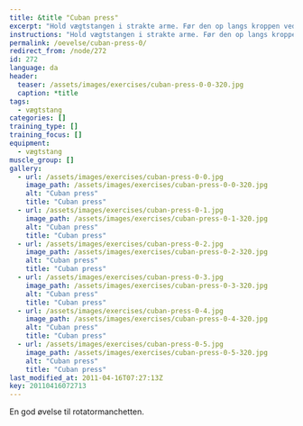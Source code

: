 ```yaml
---
title: &title "Cuban press"
excerpt: "Hold vægtstangen i strakte arme. Før den op langs kroppen ved at føre albuerne udad indtil albuen er lige så højt oppe som skuldrene. Roter i overarmen så vægtenstangen kommer op til panden. Løft armene op over hovedet."
instructions: "Hold vægtstangen i strakte arme. Før den op langs kroppen ved at føre albuerne udad indtil albuen er lige så højt oppe som skuldrene. Roter i overarmen så vægtenstangen kommer op til panden. Løft armene op over hovedet."
permalink: /oevelse/cuban-press-0/
redirect_from: /node/272
id: 272
language: da
header:
  teaser: /assets/images/exercises/cuban-press-0-0-320.jpg
  caption: *title
tags:
  - vægtstang
categories: []
training_type: [] 
training_focus: []
equipment:
  - vægtstang
muscle_group: []
gallery:
  - url: /assets/images/exercises/cuban-press-0-0.jpg
    image_path: /assets/images/exercises/cuban-press-0-0-320.jpg
    alt: "Cuban press"
    title: "Cuban press"
  - url: /assets/images/exercises/cuban-press-0-1.jpg
    image_path: /assets/images/exercises/cuban-press-0-1-320.jpg
    alt: "Cuban press"
    title: "Cuban press"
  - url: /assets/images/exercises/cuban-press-0-2.jpg
    image_path: /assets/images/exercises/cuban-press-0-2-320.jpg
    alt: "Cuban press"
    title: "Cuban press"
  - url: /assets/images/exercises/cuban-press-0-3.jpg
    image_path: /assets/images/exercises/cuban-press-0-3-320.jpg
    alt: "Cuban press"
    title: "Cuban press"
  - url: /assets/images/exercises/cuban-press-0-4.jpg
    image_path: /assets/images/exercises/cuban-press-0-4-320.jpg
    alt: "Cuban press"
    title: "Cuban press"
  - url: /assets/images/exercises/cuban-press-0-5.jpg
    image_path: /assets/images/exercises/cuban-press-0-5-320.jpg
    alt: "Cuban press"
    title: "Cuban press"
last_modified_at: 2011-04-16T07:27:13Z
key: 20110416072713
---
```


En god øvelse til rotatormanchetten.
